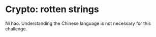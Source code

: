 # Crypto: rotten strings

Ni hao. Understanding the Chinese language is not necessary for this challenge.